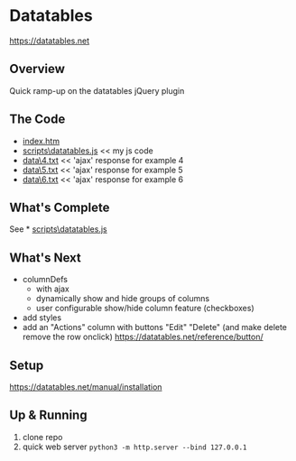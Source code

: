 # Datatables

https://datatables.net

## Overview

Quick ramp-up on the datatables jQuery plugin

## The Code

* [index.htm](https://github.com/christophervigliotti/datatables/blob/main/index.htm)
* [scripts\datatables.js](https://github.com/christophervigliotti/datatables/blob/main/scripts/datatables.js) << my js code
* [data\4.txt](https://github.com/christophervigliotti/datatables/blob/main/data/4.txt) << 'ajax' response for example 4
* [data\5.txt](https://github.com/christophervigliotti/datatables/blob/main/data/5.txt) << 'ajax' response for example 5
* [data\6.txt](https://github.com/christophervigliotti/datatables/blob/main/data/6.txt) << 'ajax' response for example 6

## What's Complete

See * [scripts\datatables.js](https://github.com/christophervigliotti/datatables/blob/main/scripts/datatables.js)


## What's Next

* columnDefs
  * with ajax
  * dynamically show and hide groups of columns
  * user configurable show/hide column feature (checkboxes)
* add styles
* add an "Actions" column with buttons "Edit" "Delete" (and make delete remove the row onclick) https://datatables.net/reference/button/

## Setup

https://datatables.net/manual/installation

## Up & Running

1. clone repo
2. quick web server `python3 -m http.server --bind 127.0.0.1`